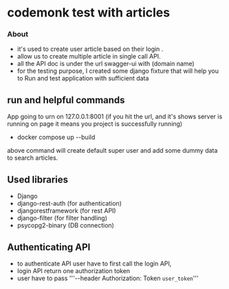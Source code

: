 # codemonk test with articles #

### About  ###

* it's used to create user article based on their login .
* allow us to create multiple article in single call API.
* all the API doc is under the url swagger-ui with (domain name)
* for the testing purpose, I created some django fixture that will help you to Run and test application with sufficient data


run and helpful commands
------------
App going to urn on 127.0.0.1:8001 (if you hit the url, and it's shows server is running on page it means you project is successfully running)
* docker compose up --build

above command will create default super user and add some dummy data to search articles.

Used libraries
-----------------
* Django 
* django-rest-auth (for authentication)
* djangorestframework (for rest API)
* django-filter (for filter handling)
* psycopg2-binary (DB connection)


Authenticating API
-----------------
* to authenticate API user have to first call the login API, 
* login API return one authorization token
* user have to pass '''--header Authorization: Token `user_token`'''

